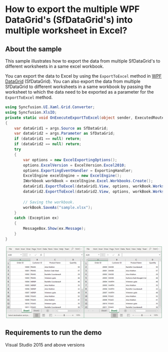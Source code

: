 # How to export the multiple WPF DataGrid's (SfDataGrid's) into multiple worksheet in Excel?

## About the sample

This sample illustrates how to export the data from multiple SfDataGrid's to different worksheets in a same excel workbook.

You can export the data to Excel by using the `ExportToExcel` method in [WPF DataGrid](https://www.syncfusion.com/wpf-ui-controls/datagrid) (SfDataGrid). You can also export the data from multiple SfDataGrid to different worksheets in a same workbook by passing the worksheet to which the data need to be exported as a parameter for the `ExportToExcel` method.

```c#
using Syncfusion.UI.Xaml.Grid.Converter;
using Syncfusion.XlsIO;
private static void OnExecuteExportToExcel(object sender, ExecutedRoutedEventArgs args)
{
    var dataGrid1 = args.Source as SfDataGrid;
    var dataGrid2 = args.Parameter as SfDataGrid;
    if (dataGrid1 == null) return;
    if (dataGrid2 == null) return;
    try
    {
        var options = new ExcelExportingOptions();
        options.ExcelVersion = ExcelVersion.Excel2010;
        options.ExportingEventHandler = ExportingHandler;
        ExcelEngine excelEngine = new ExcelEngine();
        IWorkbook workBook = excelEngine.Excel.Workbooks.Create();
        dataGrid1.ExportToExcel(dataGrid1.View, options, workBook.Worksheets[0]);
        dataGrid2.ExportToExcel(dataGrid2.View, options, workBook.Worksheets[1]);

        // Saving the workbook.
        workBook.SaveAs("sample.xlsx");
    }
    catch (Exception ex)
    {
        MessageBox.Show(ex.Message);
    }
}

```

![Excel_Image](Excel_Image.png)

## Requirements to run the demo
Visual Studio 2015 and above versions
